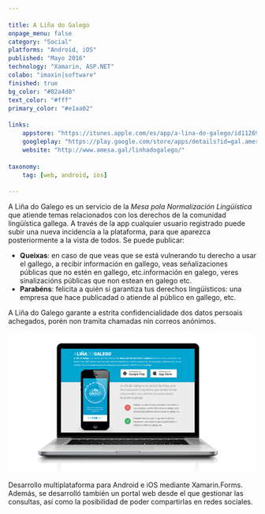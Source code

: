 ```yaml
---

title: A Liña do Galego
onpage_menu: false
category: "Social"
platforms: "Android, iOS"
published: "Mayo 2016"
technology: "Xamarin, ASP.NET"
colabo: "imaxin|software"
finished: true
bg_color: "#02a4d0"
text_color: "#fff"
primary_color: "#e1aa02"

links:
	appstore: "https://itunes.apple.com/es/app/a-lina-do-galego/id1126995001?mt=8"
	googleplay: "https://play.google.com/store/apps/details?id=gal.amesa.linagalego"
	website: "http://www.amesa.gal/linhadogalego/"

taxonomy:
	tag: [web, android, ios]

---
```


A Liña do Galego es un servicio de la *Mesa pola Normalización Lingüística* que atiende temas relacionados con los derechos de la comunidad lingüística gallega. A través de la app cualquier usuario registrado puede subir una nueva incidencia a la plataforma, para que aparezca posteriormente a la vista de todos. Se puede publicar:

* **Queixas**: en caso de que veas que se está vulnerando tu derecho a usar el gallego, a recibir información en gallego, veas señalizaciones públicas que no estén en gallego, etc.información en galego, veres sinalizacións públicas que non estean en galego etc.
* **Parabéns**: felicita a quién sí garantiza tus derechos lingüísticos: una empresa que hace publicadad o atiende al público en gallego, etc.

A Liña do Galego garante a estrita confidencialidade dos datos persoais achegados, porén non tramita chamadas nin correos anónimos.

![Panel de administración](img/linha-admin.png?classes=responsive-img "Panel de administración")

Desarrollo multiplataforma para Android e iOS mediante Xamarin.Forms. Además, se desarrolló también un portal web desde el que gestionar las consultas, así como la posibilidad de poder compartirlas en redes sociales.